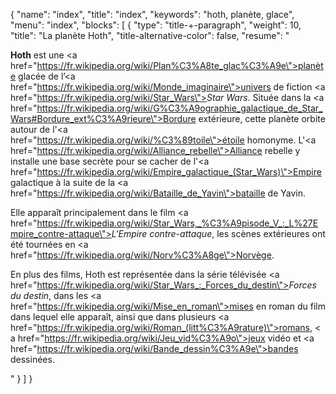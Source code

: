 {
  "name": "index",
  "title": "index",
  "keywords": "hoth, planète, glace",
  "menu": "index",
  "blocks": [
    {
      "type": "title-+-paragraph",
      "weight": 10,
      "title": "La planète Hoth",
      "title-alternative-color": false,
      "resume": "<p><strong>Hoth</strong> est une <a href=\"https://fr.wikipedia.org/wiki/Plan%C3%A8te_glac%C3%A9e\">planète glacée</a> de l’<a href=\"https://fr.wikipedia.org/wiki/Monde_imaginaire\">univers de fiction</a> <a href=\"https://fr.wikipedia.org/wiki/Star_Wars\"><em>Star Wars</em></a>. Située dans la <a href=\"https://fr.wikipedia.org/wiki/G%C3%A9ographie_galactique_de_Star_Wars#Bordure_ext%C3%A9rieure\">Bordure extérieure</a>, cette planète orbite autour de l&#039;<a href=\"https://fr.wikipedia.org/wiki/%C3%89toile\">étoile</a> homonyme. L&#039;<a href=\"https://fr.wikipedia.org/wiki/Alliance_rebelle\">Alliance rebelle</a> y installe une base secrète pour se cacher de l&#039;<a href=\"https://fr.wikipedia.org/wiki/Empire_galactique_(Star_Wars)\">Empire galactique</a> à la suite de la <a href=\"https://fr.wikipedia.org/wiki/Bataille_de_Yavin\">bataille de Yavin</a>.</p><p>Elle apparaît principalement dans le film <a href=\"https://fr.wikipedia.org/wiki/Star_Wars,_%C3%A9pisode_V_:_L%27Empire_contre-attaque\"><em>L&#039;Empire contre-attaque</em></a>, les scènes extérieures ont été tournées en <a href=\"https://fr.wikipedia.org/wiki/Norv%C3%A8ge\">Norvège</a>.</p><p>En plus des films, Hoth est représentée dans la série télévisée <a href=\"https://fr.wikipedia.org/wiki/Star_Wars_:_Forces_du_destin\"><em>Forces du destin</em></a>, dans les <a href=\"https://fr.wikipedia.org/wiki/Mise_en_roman\">mises en roman</a> du film dans lequel elle apparaît, ainsi que dans plusieurs <a href=\"https://fr.wikipedia.org/wiki/Roman_(litt%C3%A9rature)\">romans</a>, <a href=\"https://fr.wikipedia.org/wiki/Jeu_vid%C3%A9o\">jeux vidéo</a> et <a href=\"https://fr.wikipedia.org/wiki/Bande_dessin%C3%A9e\">bandes dessinées</a>.</p>"
    }
  ]
}
